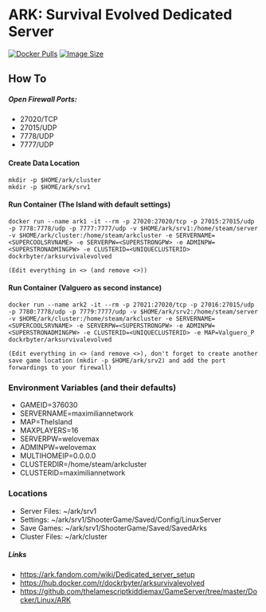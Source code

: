 # ARK: Survival Evolved Dedicated Server
[![Docker Pulls](https://img.shields.io/docker/pulls/dockrbyter/arksurvivalevolved.svg)](https://hub.docker.com/r/dockrbyter/arksurvivalevolved)
[![Image Size](https://img.shields.io/docker/image-size/dockrbyter/arksurvivalevolved.svg)](https://hub.docker.com/r/dockrbyter/arksurvivalevolved)

## How To

##### Open Firewall Ports:
 - 27020/TCP
 - 27015/UDP
 - 7778/UDP
 - 7777/UDP

#### Create Data Location
```
mkdir -p $HOME/ark/cluster
mkdir -p $HOME/ark/srv1
 ```

#### Run Container (The Island with default settings)
```
docker run --name ark1 -it --rm -p 27020:27020/tcp -p 27015:27015/udp -p 7778:7778/udp -p 7777:7777/udp -v $HOME/ark/srv1:/home/steam/server -v $HOME/ark/cluster:/home/steam/arkcluster -e SERVERNAME=<SUPERCOOLSRVNAME> -e SERVERPW=<SUPERSTRONGPW> -e ADMINPW=<SUPERSTRONADMINGPW> -e CLUSTERID=<UNIQUECLUSTERID> dockrbyter/arksurvivalevolved

(Edit everything in <> (and remove <>))
 ```

#### Run Container (Valguero as second instance)
```
docker run --name ark2 -it --rm -p 27021:27020/tcp -p 27016:27015/udp -p 7780:7778/udp -p 7779:7777/udp -v $HOME/ark/srv2:/home/steam/server -v $HOME/ark/cluster:/home/steam/arkcluster -e SERVERNAME=<SUPERCOOLSRVNAME> -e SERVERPW=<SUPERSTRONGPW> -e ADMINPW=<SUPERSTRONADMINGPW> -e CLUSTERID=<UNIQUECLUSTERID> -e MAP=Valguero_P dockrbyter/arksurvivalevolved

(Edit everything in <> (and remove <>), don't forget to create another save game location (mkdir -p $HOME/ark/srv2) and add the port forwardings to your firewall)
 ```

### Environment Variables (and their defaults)
 - GAMEID=376030
 - SERVERNAME=maximiliannetwork
 - MAP=TheIsland
 - MAXPLAYERS=16
 - SERVERPW=welovemax
 - ADMINPW=welovemax
 - MULTIHOMEIP=0.0.0.0
 - CLUSTERDIR=/home/steam/arkcluster
 - CLUSTERID=maximiliannetwork

### Locations
 - Server Files: ~/ark/srv1
 - Settings: ~/ark/srv1/ShooterGame/Saved/Config/LinuxServer
 - Save Games: ~/ark/srv1/ShooterGame/Saved/SavedArks
 - Cluster Files: ~/ark/cluster


##### Links
 - https://ark.fandom.com/wiki/Dedicated_server_setup
 - https://hub.docker.com/r/dockrbyter/arksurvivalevolved
 - https://github.com/thelamescriptkiddiemax/GameServer/tree/master/Docker/Linux/ARK
